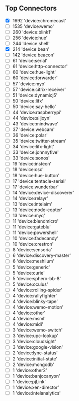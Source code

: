 ## Top Connectors

- [x] 1692 'device:chromecast'
- [ ] 1535 'device:wemo'
- [ ] 260 'device:blink1'
- [ ] 256 'device:hue'
- [ ] 244 'device:shell'
- [x] 214 'device:bean'
- [ ] 142 'device:beacon'
- [ ] 61 'device:serial'
- [ ] 61 'device:http-connector'
- [ ] 60 'device:hue-light'
- [ ] 60 'device:forwarder'
- [ ] 57 'device:myo'
- [ ] 57 'device:citrix-receiver'
- [ ] 51 'device:dynamicj5'
- [ ] 50 'device:lifx'
- [ ] 50 'device:say-hello'
- [ ] 44 'device:raspberrypi'
- [ ] 44 'device:alljoyn'
- [ ] 43 'device:mindwave'
- [ ] 37 'device:webcam'
- [ ] 36 'device:polar'
- [ ] 35 'device:twitter-stream'
- [ ] 34 'device:lifx-light'
- [ ] 33 'device:johnnyfive'
- [ ] 33 'device:sonos'
- [ ] 19 'device:insteon'
- [ ] 18 'device:osc'
- [ ] 18 'device:hue-button'
- [ ] 17 'device:tentacle-serial'
- [ ] 17 'device:wunderbar'
- [ ] 14 'device:device-discoverer'
- [ ] 14 'device:relayr'
- [ ] 13 'device:intelaim'
- [ ] 13 'device:node-copter'
- [ ] 13 'device:myq'
- [ ] 11 'device:blendmicro'
- [ ] 11 'device:gateblu'
- [ ] 11 'device:powershell'
- [ ] 10 'device:fadecandy'
- [ ] 10 'device:crestron'
- [ ] 8 'device:sensoria'
- [ ] 6 'device:discovery-master'
- [ ] 6 'device:meshlium'
- [ ] 5 'device:generic'
- [ ] 5 'device:curie'
- [ ] 5 'device:sphero-bb-8'
- [ ] 5 'device:oculus'
- [ ] 4 'device:rolling-spider'
- [ ] 4 'device:rallyfighter'
- [ ] 4 'device:blinky-tape'
- [ ] 4 'device:wemo-motion'
- [ ] 4 'device:other'
- [ ] 4 'device:msml'
- [ ] 4 'device:midi'
- [ ] 3 'device:wemo-switch'
- [ ] 3 'device:upc-lookup'
- [ ] 3 'device:cloudsight'
- [ ] 3 'device:google-vision'
- [ ] 2 'device:lync-status'
- [ ] 2 'device:initial-state'
- [ ] 2 'device:mongodb'
- [ ] 1 'device:other2'
- [ ] 1 'device:banjocanyon'
- [ ] 1 'device:pjLink'
- [ ] 1 'device:xen-director'
- [ ] 1 'device:intelanalytics'
